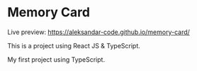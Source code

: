 # Memory Card

Live preview: https://aleksandar-code.github.io/memory-card/

This is a project using React JS & TypeScript.

My first project using TypeScript.


